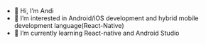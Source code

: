 - 👋 Hi, I’m Andi
- 👀 I’m interested in Android/iOS development and hybrid mobile development language(React-Native)
- 🌱 I’m currently learning React-native and Android Studio

<!---
- 💞️ I’m looking to collaborate on ...
- 📫 How to reach me ...
anditannnn/anditannnn is a ✨ special ✨ repository because its `README.md` (this file) appears on your GitHub profile.
You can click the Preview link to take a look at your changes.
--->
